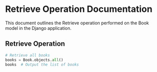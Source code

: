 # Retrieve Operation Documentation

This document outlines the Retrieve operation performed on the Book model in the Django application.

## Retrieve Operation

```python
# Retrieve all books
books = Book.objects.all()
books  # Output the list of books

